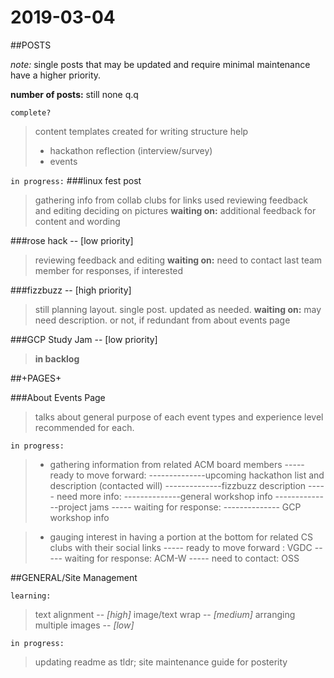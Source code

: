 # 2019-03-04

##POSTS

_note:_ single posts that may be updated and require minimal maintenance have a higher priority.

**number of posts:** still none q.q

`complete?`

> content templates created for writing structure help
>
> - hackathon reflection (interview/survey)
> - events

`in progress:`
###linux fest post

> gathering info from collab clubs for links used
> reviewing feedback and editing
> deciding on pictures
> **waiting on:** additional feedback for content and wording

###rose hack -- [low priority]

> reviewing feedback and editing
> **waiting on:** need to contact last team member for responses, if interested

###fizzbuzz -- [high priority]

> still planning layout. single post. updated as needed.
> **waiting on:** may need description. or not, if redundant from about events page

###GCP Study Jam -- [low priority]

> **in backlog**

##+PAGES+

###About Events Page

> talks about general purpose of each event types and experience level recommended for each.

`in progress:`

> - gathering information from related ACM board members
>   ----- ready to move forward:
>   --------------upcoming hackathon list and description (contacted will)
>   --------------fizzbuzz description
>   ----- need more info:
>   --------------general workshop info
>   --------------project jams
>   ----- waiting for response:
>   -------------- GCP workshop info

> - gauging interest in having a portion at the bottom for related CS clubs with their social links
>   ----- ready to move forward : VGDC
>   ----- waiting for response: ACM-W
>   ----- need to contact: OSS

##GENERAL/Site Management

`learning:`

> text alignment -- _[high]_
> image/text wrap -- _[medium]_
> arranging multiple images -- _[low]_

`in progress:`

> updating readme as tldr; site maintenance guide for posterity
